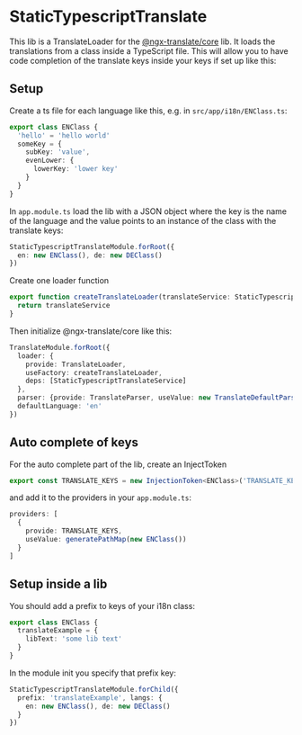 # StaticTypescriptTranslate

This lib is a TranslateLoader for the [@ngx-translate/core](https://github.com/ngx-translate/core) lib. It loads the
translations from a class inside a TypeScript file. This will allow you to have code completion of the translate
keys inside your keys if set up like this:

## Setup

Create a ts file for each language like this, e.g. in `src/app/i18n/ENClass.ts`:

```typescript
export class ENClass {
  'hello' = 'hello world'
  someKey = {
    subKey: 'value',
    evenLower: {
      lowerKey: 'lower key'
    }
  }
}
```

In `app.module.ts` load the lib with a JSON object where the key is the name of the language and the value points to
an instance of the class with the translate keys:

```typescript
StaticTypescriptTranslateModule.forRoot({
  en: new ENClass(), de: new DEClass()
})
```

Create one loader function

```typescript
export function createTranslateLoader(translateService: StaticTypescriptTranslateService) {
  return translateService
}
```

Then initialize @ngx-translate/core like this:

```typescript
TranslateModule.forRoot({
  loader: {
    provide: TranslateLoader,
    useFactory: createTranslateLoader,
    deps: [StaticTypescriptTranslateService]
  },
  parser: {provide: TranslateParser, useValue: new TranslateDefaultParser()},
  defaultLanguage: 'en'
})
```

## Auto complete of keys

For the auto complete part of the lib, create an InjectToken

```typescript
export const TRANSLATE_KEYS = new InjectionToken<ENClass>('TRANSLATE_KEYS')
```

and add it to the providers in your `app.module.ts`:

```typescript
providers: [
  {
    provide: TRANSLATE_KEYS,
    useValue: generatePathMap(new ENClass())
  }
]
```

## Setup inside a lib

You should add a prefix to keys of your i18n class:

```typescript
export class ENClass {
  translateExample = {
    libText: 'some lib text'
  }
}
```

In the module init you specify that prefix key:

```typescript
StaticTypescriptTranslateModule.forChild({
  prefix: 'translateExample', langs: {
    en: new ENClass(), de: new DEClass()
  }
})
```
